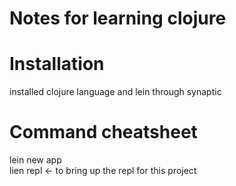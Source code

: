# Notes for learning clojure

# Installation
installed clojure language and lein through synaptic

# Command cheatsheet
lein new app <projectname>  
lien repl <- to bring up the repl for this project

